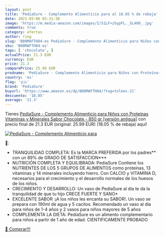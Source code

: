 ```yaml
---
layout: post
title: 'PediaSure - Complemento Alimenticio para al 18.05 % de rebaja'
date: 2021-03-06 02:31:38
image: 'https://m.media-amazon.com/images/I/51LF+zhypFL._SL400_.jpg'
comments: true
category: ofertas
author: ring
slug: 'B00MAFTH84-es PediaSure - Complemento Alimenticio para Niños con...'
sku: 'B00MAFTH84-es'
tags: [ 'chocolate', ]
actualPrice: 21.3 EUR
currency: EUR
price: 21.3
comparePrice: 25.99 EUR
prodname: 'PediaSure - Complemento Alimenticio para Niños con Proteínas  Vitaminas y Minerales  Sabor Chocolate - 850 gr [versión antigua]'
country: 'es'
flag: '🇪🇸'
brand: 'PediaSure'
buyurl: 'https://www.amazon.es/dp/B00MAFTH84/?tag=tolees-21'
descuento: '18.05'
average: '21.3'
---
```


Tienes [PediaSure - Complemento Alimenticio para Niños con Proteínas  Vitaminas y Minerales  Sabor Chocolate - 850 gr [versión antigua]](https://www.amazon.es/dp/B00MAFTH84/?tag=tolees-21) con precio final de  21.3 EUR (original: 25.99 EUR) (18.05 %  de rebaja) aqui!

[![PediaSure - Complemento Alimenticio para](https://m.media-amazon.com/images/I/51LF+zhypFL._SL400_.jpg)](https://www.amazon.es/dp/B00MAFTH84/?tag=tolees-21)

🔎:

- TRANQUILIDAD COMPLETA: Es la MARCA PREFERIDA por los padres** con un 89% de GRADO DE SATISFACCION***
- NUTRICIÓN COMPLETA Y EQUILIBRADA: PediaSure Contiene los NUTRIENTES DE LOS 5 GRUPOS DE ALIMENTOS como proteínas, 13 vitaminas y 14 minerales incluyendo hierro. Con CALCIO y VITAMINA D, necesarios para el crecimiento y el desarrollo normales de los huesos de los niños.
- CRECIMIENTO Y DESARROLLO: Un vaso de PediaSure al día te da la tranquilidad de que tu hijo CRECE FUERTE Y SANO*
- EXCELENTE SABOR :¡A los niños les encanta su SABOR!. Un vaso se prepara con 190ml de agua y 5 cacitos. Recomendado un vaso al día para niños de 1-4 años y 2 vasos para niños mayores de 5 años
- COMPLEMENTA LA DIETA: PediaSure es un alimento complementario para niños a partir de 1 año de edad. CIENTIFICAMENTE PROBADO

[🛒 Comprar!!!](https://www.amazon.es/dp/B00MAFTH84/?tag=tolees-21)
